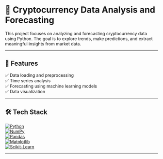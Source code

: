# 🚀 Cryptocurrency Data Analysis and Forecasting

This project focuses on analyzing and forecasting cryptocurrency data using Python. The goal is to explore trends, make predictions, and extract meaningful insights from market data.

---

## 🧠 **Features**
✅ Data loading and preprocessing  
✅ Time series analysis  
✅ Forecasting using machine learning models  
✅ Data visualization  

---

## 🛠️ **Tech Stack**
[![Python](https://img.shields.io/badge/-Python-3776AB?style=for-the-badge&logo=python&logoColor=white)](https://www.python.org)  
[![NumPy](https://img.shields.io/badge/-NumPy-013243?style=for-the-badge&logo=numpy&logoColor=white)](https://numpy.org)  
[![Pandas](https://img.shields.io/badge/-Pandas-150458?style=for-the-badge&logo=pandas&logoColor=white)](https://pandas.pydata.org)  
[![Matplotlib](https://img.shields.io/badge/-Matplotlib-11557C?style=for-the-badge&logo=matplotlib&logoColor=white)](https://matplotlib.org)  
[![Scikit-Learn](https://img.shields.io/badge/-Scikit%20Learn-F7931E?style=for-the-badge&logo=scikit-learn&logoColor=white)](https://scikit-learn.org)  

---
